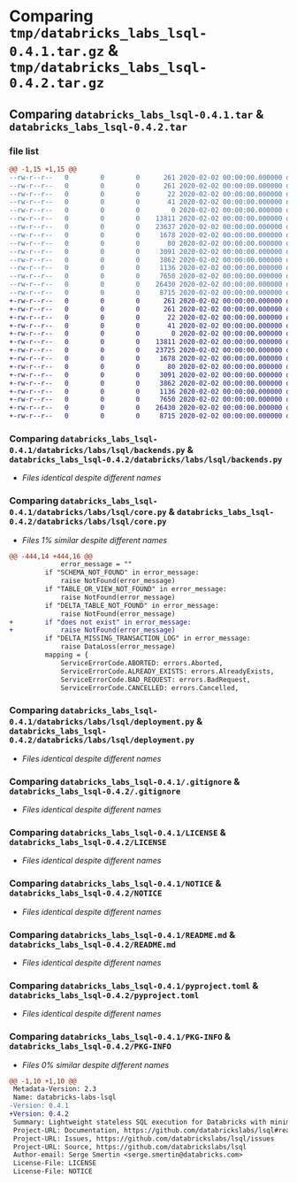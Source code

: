 # Comparing `tmp/databricks_labs_lsql-0.4.1.tar.gz` & `tmp/databricks_labs_lsql-0.4.2.tar.gz`

## Comparing `databricks_labs_lsql-0.4.1.tar` & `databricks_labs_lsql-0.4.2.tar`

### file list

```diff
@@ -1,15 +1,15 @@
--rw-r--r--   0        0        0      261 2020-02-02 00:00:00.000000 databricks_labs_lsql-0.4.1/databricks/__init__.py
--rw-r--r--   0        0        0      261 2020-02-02 00:00:00.000000 databricks_labs_lsql-0.4.1/databricks/labs/__init__.py
--rw-r--r--   0        0        0       22 2020-02-02 00:00:00.000000 databricks_labs_lsql-0.4.1/databricks/labs/lsql/__about__.py
--rw-r--r--   0        0        0       41 2020-02-02 00:00:00.000000 databricks_labs_lsql-0.4.1/databricks/labs/lsql/__init__.py
--rw-r--r--   0        0        0        0 2020-02-02 00:00:00.000000 databricks_labs_lsql-0.4.1/databricks/labs/lsql/__main__.py
--rw-r--r--   0        0        0    13811 2020-02-02 00:00:00.000000 databricks_labs_lsql-0.4.1/databricks/labs/lsql/backends.py
--rw-r--r--   0        0        0    23637 2020-02-02 00:00:00.000000 databricks_labs_lsql-0.4.1/databricks/labs/lsql/core.py
--rw-r--r--   0        0        0     1678 2020-02-02 00:00:00.000000 databricks_labs_lsql-0.4.1/databricks/labs/lsql/deployment.py
--rw-r--r--   0        0        0       80 2020-02-02 00:00:00.000000 databricks_labs_lsql-0.4.1/databricks/labs/lsql/py.typed
--rw-r--r--   0        0        0     3091 2020-02-02 00:00:00.000000 databricks_labs_lsql-0.4.1/.gitignore
--rw-r--r--   0        0        0     3862 2020-02-02 00:00:00.000000 databricks_labs_lsql-0.4.1/LICENSE
--rw-r--r--   0        0        0     1136 2020-02-02 00:00:00.000000 databricks_labs_lsql-0.4.1/NOTICE
--rw-r--r--   0        0        0     7650 2020-02-02 00:00:00.000000 databricks_labs_lsql-0.4.1/README.md
--rw-r--r--   0        0        0    26430 2020-02-02 00:00:00.000000 databricks_labs_lsql-0.4.1/pyproject.toml
--rw-r--r--   0        0        0     8715 2020-02-02 00:00:00.000000 databricks_labs_lsql-0.4.1/PKG-INFO
+-rw-r--r--   0        0        0      261 2020-02-02 00:00:00.000000 databricks_labs_lsql-0.4.2/databricks/__init__.py
+-rw-r--r--   0        0        0      261 2020-02-02 00:00:00.000000 databricks_labs_lsql-0.4.2/databricks/labs/__init__.py
+-rw-r--r--   0        0        0       22 2020-02-02 00:00:00.000000 databricks_labs_lsql-0.4.2/databricks/labs/lsql/__about__.py
+-rw-r--r--   0        0        0       41 2020-02-02 00:00:00.000000 databricks_labs_lsql-0.4.2/databricks/labs/lsql/__init__.py
+-rw-r--r--   0        0        0        0 2020-02-02 00:00:00.000000 databricks_labs_lsql-0.4.2/databricks/labs/lsql/__main__.py
+-rw-r--r--   0        0        0    13811 2020-02-02 00:00:00.000000 databricks_labs_lsql-0.4.2/databricks/labs/lsql/backends.py
+-rw-r--r--   0        0        0    23725 2020-02-02 00:00:00.000000 databricks_labs_lsql-0.4.2/databricks/labs/lsql/core.py
+-rw-r--r--   0        0        0     1678 2020-02-02 00:00:00.000000 databricks_labs_lsql-0.4.2/databricks/labs/lsql/deployment.py
+-rw-r--r--   0        0        0       80 2020-02-02 00:00:00.000000 databricks_labs_lsql-0.4.2/databricks/labs/lsql/py.typed
+-rw-r--r--   0        0        0     3091 2020-02-02 00:00:00.000000 databricks_labs_lsql-0.4.2/.gitignore
+-rw-r--r--   0        0        0     3862 2020-02-02 00:00:00.000000 databricks_labs_lsql-0.4.2/LICENSE
+-rw-r--r--   0        0        0     1136 2020-02-02 00:00:00.000000 databricks_labs_lsql-0.4.2/NOTICE
+-rw-r--r--   0        0        0     7650 2020-02-02 00:00:00.000000 databricks_labs_lsql-0.4.2/README.md
+-rw-r--r--   0        0        0    26430 2020-02-02 00:00:00.000000 databricks_labs_lsql-0.4.2/pyproject.toml
+-rw-r--r--   0        0        0     8715 2020-02-02 00:00:00.000000 databricks_labs_lsql-0.4.2/PKG-INFO
```

### Comparing `databricks_labs_lsql-0.4.1/databricks/labs/lsql/backends.py` & `databricks_labs_lsql-0.4.2/databricks/labs/lsql/backends.py`

 * *Files identical despite different names*

### Comparing `databricks_labs_lsql-0.4.1/databricks/labs/lsql/core.py` & `databricks_labs_lsql-0.4.2/databricks/labs/lsql/core.py`

 * *Files 1% similar despite different names*

```diff
@@ -444,14 +444,16 @@
             error_message = ""
         if "SCHEMA_NOT_FOUND" in error_message:
             raise NotFound(error_message)
         if "TABLE_OR_VIEW_NOT_FOUND" in error_message:
             raise NotFound(error_message)
         if "DELTA_TABLE_NOT_FOUND" in error_message:
             raise NotFound(error_message)
+        if "does not exist" in error_message:
+            raise NotFound(error_message)
         if "DELTA_MISSING_TRANSACTION_LOG" in error_message:
             raise DataLoss(error_message)
         mapping = {
             ServiceErrorCode.ABORTED: errors.Aborted,
             ServiceErrorCode.ALREADY_EXISTS: errors.AlreadyExists,
             ServiceErrorCode.BAD_REQUEST: errors.BadRequest,
             ServiceErrorCode.CANCELLED: errors.Cancelled,
```

### Comparing `databricks_labs_lsql-0.4.1/databricks/labs/lsql/deployment.py` & `databricks_labs_lsql-0.4.2/databricks/labs/lsql/deployment.py`

 * *Files identical despite different names*

### Comparing `databricks_labs_lsql-0.4.1/.gitignore` & `databricks_labs_lsql-0.4.2/.gitignore`

 * *Files identical despite different names*

### Comparing `databricks_labs_lsql-0.4.1/LICENSE` & `databricks_labs_lsql-0.4.2/LICENSE`

 * *Files identical despite different names*

### Comparing `databricks_labs_lsql-0.4.1/NOTICE` & `databricks_labs_lsql-0.4.2/NOTICE`

 * *Files identical despite different names*

### Comparing `databricks_labs_lsql-0.4.1/README.md` & `databricks_labs_lsql-0.4.2/README.md`

 * *Files identical despite different names*

### Comparing `databricks_labs_lsql-0.4.1/pyproject.toml` & `databricks_labs_lsql-0.4.2/pyproject.toml`

 * *Files identical despite different names*

### Comparing `databricks_labs_lsql-0.4.1/PKG-INFO` & `databricks_labs_lsql-0.4.2/PKG-INFO`

 * *Files 0% similar despite different names*

```diff
@@ -1,10 +1,10 @@
 Metadata-Version: 2.3
 Name: databricks-labs-lsql
-Version: 0.4.1
+Version: 0.4.2
 Summary: Lightweight stateless SQL execution for Databricks with minimal dependencies
 Project-URL: Documentation, https://github.com/databrickslabs/lsql#readme
 Project-URL: Issues, https://github.com/databrickslabs/lsql/issues
 Project-URL: Source, https://github.com/databrickslabs/lsql
 Author-email: Serge Smertin <serge.smertin@databricks.com>
 License-File: LICENSE
 License-File: NOTICE
```

